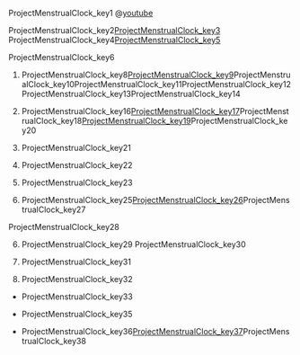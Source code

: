 ProjectMenstrualClock_key1
@[youtube](H-BrSO47IXw)

ProjectMenstrualClock_key2[ProjectMenstrualClock_key3](https://www.girlshealth.gov/body/period/)
ProjectMenstrualClock_key4[ProjectMenstrualClock_key5](https://www.medicinenet.com/menstruation/article.htm)



ProjectMenstrualClock_key6
1. ProjectMenstrualClock_key8[ProjectMenstrualClock_key9](https://codepen.io/josephshambrook/full/xmtco)ProjectMenstrualClock_key10ProjectMenstrualClock_key11ProjectMenstrualClock_key12ProjectMenstrualClock_key13ProjectMenstrualClock_key14
2. ProjectMenstrualClock_key16[ProjectMenstrualClock_key17](https://www.w3schools.com/js/js_dates.asp)ProjectMenstrualClock_key18[ProjectMenstrualClock_key19](https://www.w3schools.com/js/js_date_methods.asp)ProjectMenstrualClock_key20

2. ProjectMenstrualClock_key21
3. ProjectMenstrualClock_key22
4. ProjectMenstrualClock_key23
5. ProjectMenstrualClock_key25[ProjectMenstrualClock_key26](https://www.w3schools.com/html/html5_webstorage.asp)ProjectMenstrualClock_key27

ProjectMenstrualClock_key28


6. ProjectMenstrualClock_key29
ProjectMenstrualClock_key30


7. ProjectMenstrualClock_key31
8. ProjectMenstrualClock_key32
- ProjectMenstrualClock_key33
- ProjectMenstrualClock_key35

- ProjectMenstrualClock_key36[ProjectMenstrualClock_key37](http://www.periodgame.com/#intro)ProjectMenstrualClock_key38
